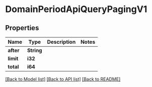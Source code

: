 # DomainPeriodApiQueryPagingV1

## Properties

Name | Type | Description | Notes
------------ | ------------- | ------------- | -------------
**after** | **String** |  |
**limit** | **i32** |  |
**total** | **i64** |  |

[[Back to Model list]](./README.md#documentation-for-models) [[Back to API list]](./README.md#documentation-for-api-endpoints) [[Back to README]](../README.md)

